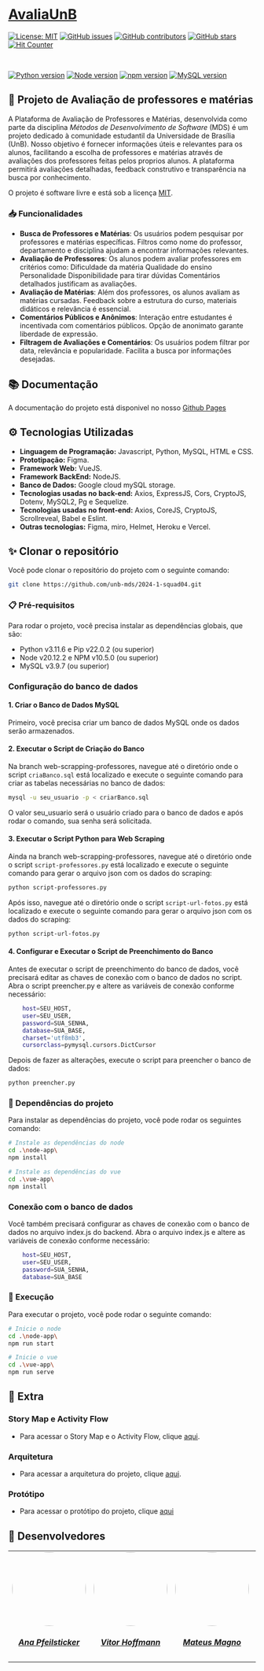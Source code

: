 # [AvaliaUnB]()

[![License: MIT](https://img.shields.io/badge/License-MIT-yellow.svg)](./LICENSE)
[![GitHub issues](https://img.shields.io/github/issues/unb-mds/2024-1-squad04)](https://img.shields.io/github/issues/unb-mds/2024-1-squad04)
[![GitHub contributors](https://img.shields.io/github/contributors/unb-mds/2024-1-squad04)](https://img.shields.io/github/contributors/unb-mds/2024-1-squad04)
[![GitHub stars](https://img.shields.io/github/stars/unb-mds/2024-1-squad04)](https://img.shields.io/github/stars/unb-mds/2024-1-squad04)
[![Hit Counter](https://views.whatilearened.today/views/github/unb-mds/2024-1-squad04.svg)](https://views.whatilearened.today/views/github/unb-mds/2024-1-squad04.svg)

</br>

[![Python version](https://img.shields.io/badge/python-3.11.6-blue)](https://www.python.org/downloads/release/python-3116/)
[![Node version](https://img.shields.io/badge/node-20.12.2-blue)](https://nodejs.org/en/download/)
[![npm version](https://img.shields.io/badge/npm-10.5.0-blue)](https://nodejs.org/en/download/)
[![MySQL version](https://img.shields.io/badge/mysql-3.9.7-blue)](https://www.npmjs.com/package/mysql2/v/3.9.7)


## 📝 Projeto de Avaliação de professores e matérias

A Plataforma de Avaliação de Professores e Matérias, desenvolvida como parte da disciplina *Métodos de Desenvolvimento de Software* (MDS) é um projeto dedicado à comunidade estudantil da Universidade de Brasília (UnB). Nosso objetivo é fornecer informações úteis e relevantes para os alunos, facilitando a escolha de professores e matérias através de avaliações dos professores feitas pelos proprios alunos. A plataforma permitirá avaliações detalhadas, feedback construtivo e transparência na busca por conhecimento.

O projeto é software livre e está sob a licença [MIT](./LICENSE).

### 📥 Funcionalidades
- **Busca de Professores e Matérias**:
Os usuários podem pesquisar por professores e matérias específicas.
Filtros como nome do professor, departamento e disciplina ajudam a encontrar informações relevantes.
- **Avaliação de Professores**: 
Os alunos podem avaliar professores em critérios como:
Dificuldade da matéria
Qualidade do ensino
Personalidade
Disponibilidade para tirar dúvidas
Comentários detalhados justificam as avaliações.
- **Avaliação de Matérias**:
Além dos professores, os alunos avaliam as matérias cursadas.
Feedback sobre a estrutura do curso, materiais didáticos e relevância é essencial.
- **Comentários Públicos e Anônimos**:
Interação entre estudantes é incentivada com comentários públicos.
Opção de anonimato garante liberdade de expressão.
- **Filtragem de Avaliações e Comentários**: 
Os usuários podem filtrar por data, relevância e popularidade.
Facilita a busca por informações desejadas.

## 📚 Documentação

A documentação do projeto está disponivel no nosso [Github Pages](https://unb-mds.github.io/2024-1-squad04/)

## ⚙️ Tecnologias Utilizadas

- **Linguagem de Programação:** Javascript, Python, MySQL, HTML e CSS.
- **Prototipação:** Figma.
- **Framework Web:** VueJS.
- **Framework BackEnd:** NodeJS.
- **Banco de Dados:** Google cloud mySQL storage.
- **Tecnologias usadas no back-end:** Axios, ExpressJS, Cors, CryptoJS, Dotenv, MySQL2, Pg e Sequelize.
- **Tecnologias usadas no front-end:** Axios, CoreJS, CryptoJS, Scrollreveal, Babel e Eslint.
- **Outras tecnologias:** Figma, miro, Helmet, Heroku e Vercel.

## ✨ Clonar o repositório

Você pode clonar o repositório do projeto com o seguinte comando:

```bash
git clone https://github.com/unb-mds/2024-1-squad04.git
```

### 📋 Pré-requisitos

Para rodar o projeto, você precisa instalar as dependências globais, que são:

- Python v3.11.6 e Pip v22.0.2 (ou superior)
- Node v20.12.2 e NPM v10.5.0 (ou superior)
- MySQL v3.9.7 (ou superior)

### Configuração do banco de dados
#### 1. Criar o Banco de Dados MySQL
Primeiro, você precisa criar um banco de dados MySQL onde os dados serão armazenados.
#### 2. Executar o Script de Criação do Banco
Na branch web-scrapping-professores, navegue até o diretório onde o script `criaBanco.sql` está localizado e execute o seguinte comando para criar as tabelas necessárias no banco de dados:
```sh
mysql -u seu_usuario -p < criarBanco.sql 
```
O valor seu_usuario será o usuário criado para o banco de dados e após rodar o comando, sua senha será solicitada.
#### 3. Executar o Script Python para Web Scraping
Ainda na branch web-scrapping-professores, navegue até o diretório onde o script `script-professores.py` está localizado e execute o seguinte comando para gerar o arquivo json com os dados do scraping:
```sh
python script-professores.py
```
Após isso, navegue até o diretório onde o script `script-url-fotos.py` está localizado e execute o seguinte comando para gerar o arquivo json com os dados do scraping:
```sh
python script-url-fotos.py
```
#### 4. Configurar e Executar o Script de Preenchimento do Banco
Antes de executar o script de preenchimento do banco de dados, você precisará editar as chaves de conexão com o banco de dados no script. Abra o script preencher.py e altere as variáveis de conexão conforme necessário:

```sh
    host=SEU_HOST,
    user=SEU_USER,
    password=SUA_SENHA,
    database=SUA_BASE,
    charset='utf8mb3',
    cursorclass=pymysql.cursors.DictCursor
```

Depois de fazer as alterações, execute o script para preencher o banco de dados:

```sh
python preencher.py
```

### 📁 Dependências do projeto

Para instalar as dependências do projeto, você pode rodar os seguintes comando:

```bash
# Instale as dependências do node
cd .\node-app\
npm install

# Instale as dependências do vue
cd .\vue-app\
npm install
```
### Conexão com o banco de dados
Você também precisará configurar as chaves de conexão com o banco de dados no arquivo index.js do backend. Abra o arquivo index.js e altere as variáveis de conexão conforme necessário:
```sh
    host=SEU_HOST,
    user=SEU_USER,
    password=SUA_SENHA,
    database=SUA_BASE
```

### 💾 Execução

Para executar o projeto, você pode rodar o seguinte comando:

```bash
# Inicie o node
cd .\node-app\
npm run start

# Inicie o vue
cd .\vue-app\
npm run serve
```

## 📎 Extra

### Story Map e Activity Flow

- Para acessar o Story Map e o Activity Flow, clique [aqui](https://miro.com/app/board/uXjVKd3-q78=/#tpicker-content).

### Arquitetura

- Para acessar a arquitetura do projeto, clique [aqui](https://miro.com/app/board/uXjVKd3-q78=/#tpicker-content).

### Protótipo

- Para acessar o protótipo do projeto, clique [aqui](https://www.figma.com/file/6BcQCT1c0pREyonYsJAO34/Untitled?type=design&node-id=0%3A1&mode=design&t=LBSpRoPY9kiFO9uD-1)

## 👥 Desenvolvedores

<center>
<table style="margin-left: auto; margin-right: auto;">
    <tr>
        <td align="center">
            <a href="https://github.com/ana-pfeilsticker">
                <img style="border-radius: 50%;" src="https://avatars.githubusercontent.com/u/110688069?v=4" width="150px;"/>
                <h5 class="text-center">Ana Pfeilsticker</h5>
            </a>
        </td>
        <td align="center">
            <a href="https://github.com/vitor-hoffmann">
                <img style="border-radius: 50%;" src="https://avatars.githubusercontent.com/u/137011464?v=4" width="150px;"/>
                <h5 class="text-center">Vitor Hoffmann</h5>
            </a>
        </td>
        <td align="center">
            <a href="https://github.com/mtsmgn0">
                <img style="border-radius: 50%;" src="https://avatars.githubusercontent.com/u/143732873?v=4" width="150px;"/>
                <h5 class="text-center">Mateus Magno</h5>
            </a>
        </td>
        </td>
        <td align="center">
            <a href="https://github.com/Atyrson">
                <img style="border-radius: 50%;" src="https://i.pinimg.com/564x/3f/b7/ca/3fb7caa94eca8d62a14d4f23d5b623ac.jpg" width="150px;"/>
                <h5 class="text-center">Atyrson Souto</h5>
            </a>
        </td>
        <td align="center">
            <a href="https://github.com/leticiatmartins">
                <img style="border-radius: 50%;" src="https://avatars.githubusercontent.com/u/86434947?v=4" width="150px;"/>
                <h5 class="text-center">Leticia Torres</h5>
            </a>
        </td>
        
</table>
</center>
